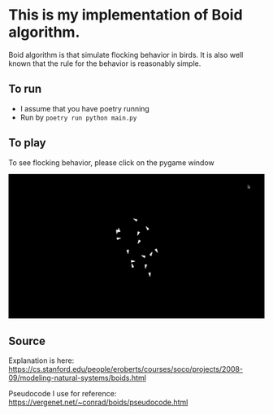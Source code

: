 # This is my implementation of Boid algorithm. 

Boid algorithm is that simulate flocking behavior in birds. It is also well known that the rule for the behavior is reasonably simple. 

## To run

* I assume that you have poetry running
* Run by `poetry run python main.py`

## To play

To see flocking behavior, please click on the pygame window

![boids running](./running.gif)

## Source 

Explanation is here: https://cs.stanford.edu/people/eroberts/courses/soco/projects/2008-09/modeling-natural-systems/boids.html

Pseudocode I use for reference: https://vergenet.net/~conrad/boids/pseudocode.html

